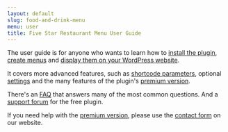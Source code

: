```yaml
---
layout: default
slug: food-and-drink-menu
menu: user
title: Five Star Restaurant Menu User Guide
---
```

The user guide is for anyone who wants to learn how to [install the  plugin](getting-started/install), [create menus](getting-started/create-menu) and [display them on your WordPress website](getting-started/display-menu).

It covers more advanced features, such as [shortcode parameters](advanced/shortcodes), optional [settings](advanced/settings) and the many features of the plugin's [premium version](pro).

There's an [FAQ](faq) that answers many of the most common questions. And a [support forum](http://wordpress.org/support/plugin/food-and-drink-menu) for the free plugin.

If you need help with the [premium version](pro), please use the [contact form](https://www.fivestarplugins.com/support-center/) on our website.
